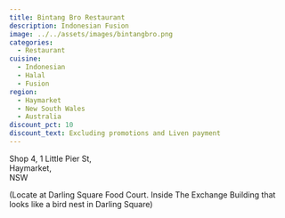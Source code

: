 ```yaml
---
title: Bintang Bro Restaurant
description: Indonesian Fusion
image: ../../assets/images/bintangbro.png
categories:
  - Restaurant
cuisine:
  - Indonesian
  - Halal
  - Fusion
region:
  - Haymarket
  - New South Wales
  - Australia
discount_pct: 10
discount_text: Excluding promotions and Liven payment
---
```

Shop 4, 1 Little Pier St,\
Haymarket,\
NSW

(Locate at Darling Square Food Court. Inside The Exchange Building that looks like a bird nest in Darling Square)
